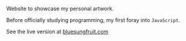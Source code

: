 Website to showcase my personal artwork.

Before officially studying programming, my first foray into `JavaScript`.

See the live version at [bluesungfruit.com](https://bluesungfruit.com)
